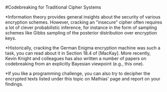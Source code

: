 #Codebreaking for Traditional Cipher Systems

*Information theory provides general insights about the security of various encryption schemes. However, cracking an "insecure" cipher often requires a lot of clever probabilistic inference, for instance in the form of sampling schemes like Gibbs sampling of the posterior distribution over encryption keys.

*Historically, cracking the German Enigma encryption machine was such a task, you can read about it in Section 18.4 of [MacKay]. More recently, Kevin Knight and colleagues has also written a number of papers on codebreaking from an explicitly Bayesian viewpoint (e.g., this one).

*If you like a programming challenge, you can also try to decipher the encrypted texts listed under this topic on Mathias' page and report on your findings.